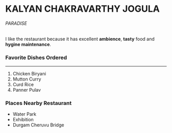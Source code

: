# KALYAN CHAKRAVARTHY JOGULA
###### PARADISE
I like the restaurant because it has excellent **ambience**, **tasty** food and **hygine maintenance**.
### Favorite Dishes  Ordered

-------

1. Chicken Biryani
2. Mutton Curry
3. Curd Rice
4. Panner Pulav

### Places Nearby Restaurant
* Water Park
* Exhibition
* Durgam Cheruvu Bridge



